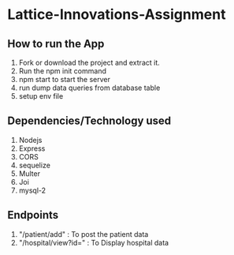 # Lattice-Innovations-Assignment


## How to run the App
1. Fork or download the project and extract it.
2. Run the npm init command
3. npm start to start the server
4. run dump data queries from database table
5. setup env file


## Dependencies/Technology used
1. Nodejs
2. Express
3. CORS
4. sequelize
5. Multer
6. Joi
7. mysql-2


## Endpoints
1. "/patient/add" : To post the patient data
2. "/hospital/view?id=<id-number>" : To Display hospital data
